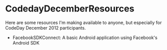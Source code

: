 CodedayDecemberResources
========================

Here are some resources I'm making available to anyone, but especially for CodeDay December 2012 participants.
<br />
+ FacebookSDKConnect: A basic Android application using Facebook's Android SDK